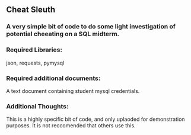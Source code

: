 ## Cheat Sleuth
### A very simple bit of code to do some light investigation of potential cheeating on a SQL midterm.

### Required Libraries:
json, requests, pymysql

### Required additional documents:
A text document containing student mysql credentials.

### Additional Thoughts:
This is a highly specific bit of code, and only uplaoded for demonstration purposes. It is not reccomended that others use this.
